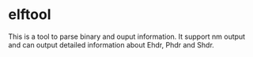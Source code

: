 # elftool

This is a tool to parse binary and ouput information.
It support nm output and can output detailed information about Ehdr, Phdr and Shdr.
